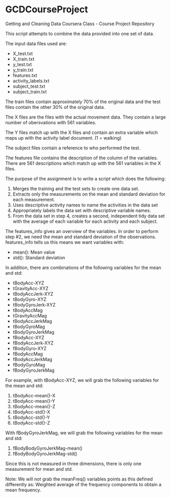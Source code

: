 GCDCourseProject
================

Getting and Cleaning Data Coursera Class - Course Project Repository

This script attempts to combine the data provided into one set of data.

The input data files used are:

* X_test.txt
* X_train.txt
* y_test.txt
* y_train.txt
* features.txt
* activity_labels.txt
* subject_test.txt
* subject_train.txt



The train files contain approximately 70% of the original data and the test files contain the other 30% of the original data.

The X files are the files with the actual movement data. They contain a large number of obersvations with 561 variables.

The Y files match up with the X files and contain an extra variable which maps up with the activity label document. (1 = walking)

The subject files contain a reference to who performed the test.

The features file contains the description of the column of the variables.  There are 561 descriptions which match up with the 561 variables in the X files.

The purpose of the assignment is to write a script which does the following:

1. Merges the training and the test sets to create one data set.
2. Extracts only the measurements on the mean and standard deviation for each measurement. 
3. Uses descriptive activity names to name the activities in the data set
4. Appropriately labels the data set with descriptive variable names. 
5. From the data set in step 4, creates a second, independent tidy data set with the average of each variable for each activity and each subject.

The features_info gives an overview of the variables.  In order to perform step #2, we need the mean and standard deviation of the observations.  features_info tells us this means we want variables with:

* mean(): Mean value
* std(): Standard deviation

In addition, there are combinations of the following variables for the mean and std:

* tBodyAcc-XYZ
* tGravityAcc-XYZ
* tBodyAccJerk-XYZ
* tBodyGyro-XYZ
* tBodyGyroJerk-XYZ
* tBodyAccMag
* tGravityAccMag
* tBodyAccJerkMag
* tBodyGyroMag
* tBodyGyroJerkMag
* fBodyAcc-XYZ
* fBodyAccJerk-XYZ
* fBodyGyro-XYZ
* fBodyAccMag
* fBodyAccJerkMag
* fBodyGyroMag
* fBodyGyroJerkMag


For example, with tBodyAcc-XYZ, we will grab the following variables for the mean and std:

1. tBodyAcc-mean()-X
2. tBodyAcc-mean()-Y
3. tBodyAcc-mean()-Z
4. tBodyAcc-std()-X
5. tBodyAcc-std()-Y
6. tBodyAcc-std()-Z

With fBodyGyroJerkMag, we will grab the following variables for the mean and std:

1. fBodyBodyGyroJerkMag-mean()
2. fBodyBodyGyroJerkMag-std()

Since this is not measured in three dimensions, there is only one measurement for mean and std.

Note: We will not grab the meanFreq() variables points as this defined differently as: Weighted average of the frequency components to obtain a mean frequency.
